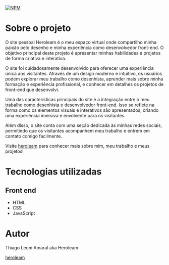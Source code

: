 [![NPM](https://img.shields.io/npm/l/react)](./LICENSE) 

# Sobre o projeto

O site pessoal Heroleam é o meu espaço virtual onde compartilho minha paixão pelo desenho e minha experiência como desenvolvedor front-end. O objetivo principal deste projeto é apresentar minhas habilidades e projetos de forma criativa e interativa.

O site foi cuidadosamente desenvolvido para oferecer uma experiência única aos visitantes. Através de um design moderno e intuitivo, os usuários podem explorar meu trabalho como desenhista, aprender mais sobre minha formação e experiência profissional, e conhecer em detalhes os projetos de front-end que desenvolvi.

Uma das características principais do site é a integração entre o meu trabalho como desenhista e desenvolvedor front-end. Isso se reflete na forma como os elementos visuais e interativos são apresentados, criando uma experiência imersiva e envolvente para os visitantes.

Além disso, o site conta com uma seção dedicada às minhas redes sociais, permitindo que os visitantes acompanhem meu trabalho e entrem em contato comigo facilmente.

Visite [heroleam](https://heroleam.github.io/heroleam "Visite minha página") para conhecer mais sobre mim, meu trabalho e meus projetos!

# Tecnologias utilizadas
## Front end
- HTML
- CSS
- JavaScript

# Autor

Thiago Leoni Amaral aka Heroleam

[heroleam](https://heroleam.github.io/heroleam "Visite minha página")
